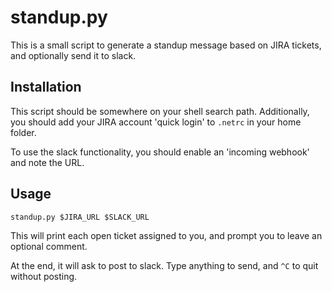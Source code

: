 # standup.py

This is a small script to generate a standup message based on JIRA tickets, and
optionally send it to slack.

## Installation

This script should be somewhere on your shell search path. Additionally, you
should add your JIRA account 'quick login' to `.netrc` in your home folder.

To use the slack functionality, you should enable an 'incoming webhook' and
note the URL.

## Usage

    standup.py $JIRA_URL $SLACK_URL

This will print each open ticket assigned to you, and prompt you to leave an
optional comment.

At the end, it will ask to post to slack. Type anything to send, and `^C` to
quit without posting.




